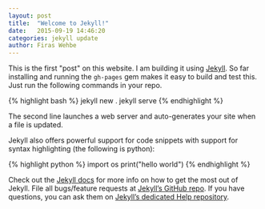 ```yaml
---
layout: post
title:  "Welcome to Jekyll!"
date:   2015-09-19 14:46:20
categories: jekyll update
author: Firas Wehbe
---
```

This is the first "post" on this website. I am building it using
[Jekyll][jekyll]. So far installing and running the `gh-pages` gem makes it easy
to build and test this. Just run the following commands in your repo.

{% highlight bash %}
jekyll new .
jekyll serve
{% endhighlight %}

The second line launches a web server and auto-generates your site when a file
is updated. 

Jekyll also offers powerful support for code snippets with support for syntax
highlighting (the following is python):

{% highlight python %}
import os
print("hello world")
{% endhighlight %}

Check out the [Jekyll docs][jekyll] for more info on how to get the most out of
Jekyll. File all bugs/feature requests at [Jekyll’s GitHub repo][jekyll-gh]. If
you have questions, you can ask them on [Jekyll’s dedicated Help
repository][jekyll-help].

[jekyll]:      http://jekyllrb.com
[jekyll-gh]:   https://github.com/jekyll/jekyll
[jekyll-help]: https://github.com/jekyll/jekyll-help
